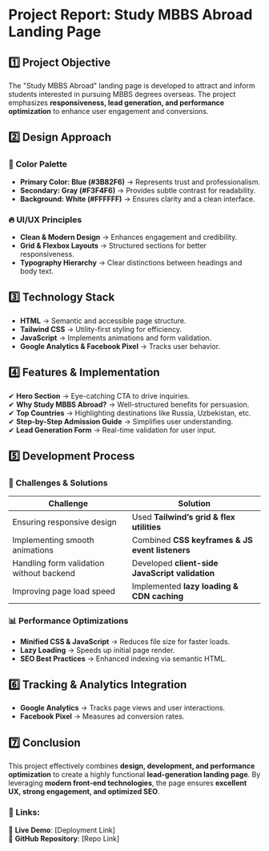 # Project Report: Study MBBS Abroad Landing Page

## 1️⃣ Project Objective
The "Study MBBS Abroad" landing page is developed to attract and inform students interested in pursuing MBBS degrees overseas. The project emphasizes **responsiveness, lead generation, and performance optimization** to enhance user engagement and conversions.

## 2️⃣ Design Approach
### 🌈 Color Palette
- **Primary Color: Blue (#3B82F6)** → Represents trust and professionalism.
- **Secondary: Gray (#F3F4F6)** → Provides subtle contrast for readability.
- **Background: White (#FFFFFF)** → Ensures clarity and a clean interface.

### 🔥 UI/UX Principles
- **Clean & Modern Design** → Enhances engagement and credibility.
- **Grid & Flexbox Layouts** → Structured sections for better responsiveness.
- **Typography Hierarchy** → Clear distinctions between headings and body text.

## 3️⃣ Technology Stack
- **HTML** → Semantic and accessible page structure.
- **Tailwind CSS** → Utility-first styling for efficiency.
- **JavaScript** → Implements animations and form validation.
- **Google Analytics & Facebook Pixel** → Tracks user behavior.

## 4️⃣ Features & Implementation
✔ **Hero Section** → Eye-catching CTA to drive inquiries.  
✔ **Why Study MBBS Abroad?** → Well-structured benefits for persuasion.  
✔ **Top Countries** → Highlighting destinations like Russia, Uzbekistan, etc.  
✔ **Step-by-Step Admission Guide** → Simplifies user understanding.  
✔ **Lead Generation Form** → Real-time validation for user input.  

## 5️⃣ Development Process
### 🚀 Challenges & Solutions
| Challenge | Solution |
|-----------|----------|
| Ensuring responsive design | Used **Tailwind’s grid & flex utilities** |
| Implementing smooth animations | Combined **CSS keyframes & JS event listeners** |
| Handling form validation without backend | Developed **client-side JavaScript validation** |
| Improving page load speed | Implemented **lazy loading & CDN caching** |

### 📊 Performance Optimizations
- **Minified CSS & JavaScript** → Reduces file size for faster loads.
- **Lazy Loading** → Speeds up initial page render.
- **SEO Best Practices** → Enhanced indexing via semantic HTML.

## 6️⃣ Tracking & Analytics Integration
- **Google Analytics** → Tracks page views and user interactions.
- **Facebook Pixel** → Measures ad conversion rates.

## 7️⃣ Conclusion
This project effectively combines **design, development, and performance optimization** to create a highly functional **lead-generation landing page**. By leveraging **modern front-end technologies**, the page ensures **excellent UX, strong engagement, and optimized SEO**.

### 📎 Links:
🔗 **Live Demo**: [Deployment Link]  
🔗 **GitHub Repository**: [Repo Link]  

